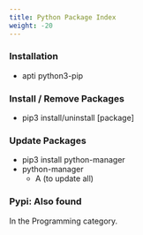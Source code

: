 ```yaml
---
title: Python Package Index
weight: -20
---
```


### Installation
- apti python3-pip

### Install / Remove Packages
- pip3 install/uninstall [package]

### Update Packages
- pip3 install python-manager
- python-manager
    - A (to update all)

### Pypi: Also found
In the Programming category.
